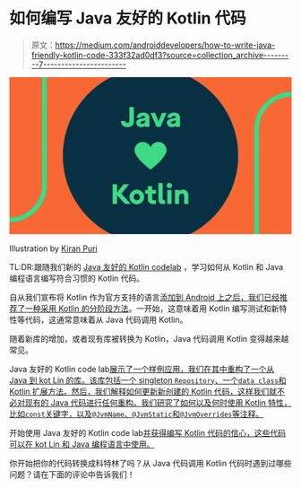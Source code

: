 # 如何编写 Java 友好的 Kotlin 代码

> 原文：<https://medium.com/androiddevelopers/how-to-write-java-friendly-kotlin-code-333f32ad0df3?source=collection_archive---------7----------------------->

![](img/198a7a68a97b88cfcc4b5d952ec802e4.png)

Illustration by [Kiran Puri](https://twitter.com/_kiranpuri)

TL:DR:跟随我们新的 [Java 友好的 Kotlin codelab](https://codelabs.developers.google.com/codelabs/java-friendly-kotlin/) ，学习如何从 Kotlin 和 Java 编程语言编写符合习惯的 Kotlin 代码。

自从我们宣布将 Kotlin 作为官方支持的语言[添加到 Android 上之后，我们已经推荐了](https://android-developers.googleblog.com/2017/05/android-announces-support-for-kotlin.html)[一种采用 Kotlin 的分阶段方法](https://developer.android.com/kotlin/get-started#add_kotlin_into_an_existing_app)。一开始，这意味着用 Kotlin 编写测试和新特性等代码，这通常意味着从 Java 代码调用 Kotlin。

随着新库的增加，或者现有库被转换为 Kotlin，Java 代码调用 Kotlin 变得越来越常见。

Java 友好的 Kotlin code lab[展示了一个样例应用，我们在其中重构了一个从 Java 到 kot Lin 的库。该库包括一个 singleton `Repository`、一个`data class`和 Kotlin 扩展方法。然后，我们解释如何更新新创建的 Kotlin 代码，这样我们就不必对现有的 Java 代码进行任何重构。我们研究了如何以及何时使用 Kotlin 特性，比如`const`关键字，以及`@JvmName`、`@JvmStatic`和`@JvmOverrides`等注释。](https://codelabs.developers.google.com/codelabs/java-friendly-kotlin/)

开始使用 Java 友好的 Kotlin code lab[并获得编写 Kotlin 代码的信心，这些代码可以在 kot Lin 和 Java 编程语言中使用。](https://codelabs.developers.google.com/codelabs/java-friendly-kotlin/)

你开始把你的代码转换成科特林了吗？从 Java 代码调用 Kotlin 代码时遇到过哪些问题？请在下面的评论中告诉我们！